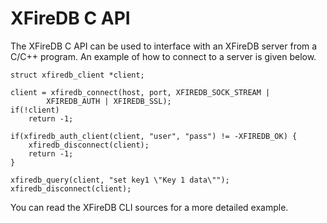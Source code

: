 # XFireDB C API

The XFireDB C API can be used to interface with an
XFireDB server from a C/C++ program. An example of how to
connect to a server is given below.

	struct xfiredb_client *client;

	client = xfiredb_connect(host, port, XFIREDB_SOCK_STREAM |
			XFIREDB_AUTH | XFIREDB_SSL);
	if(!client)
	    return -1;
	
	if(xfiredb_auth_client(client, "user", "pass") != -XFIREDB_OK) {
	    xfiredb_disconnect(client);
	    return -1;
	}

	xfiredb_query(client, "set key1 \"Key 1 data\"");
	xfiredb_disconnect(client);

You can read the XFireDB CLI sources for a more detailed example.

